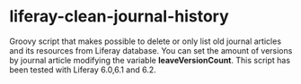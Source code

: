 # liferay-clean-journal-history
Groovy script that makes possible to delete or only list old journal articles and its resources from Liferay database. You can set the amount of versions by journal article modifying the variable <b>leaveVersionCount</b>. This script has been tested with Liferay 6.0,6.1 and 6.2.
